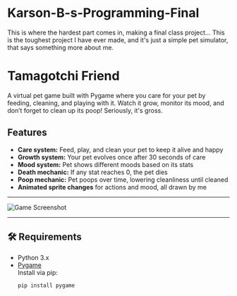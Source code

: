 # Karson-B-s-Programming-Final
This is where the hardest part comes in, making a final class project...
This is the toughest project I have ever made, and it's just a simple pet simulator, that says something more about me.


# Tamagotchi Friend
A virtual pet game built with Pygame where you care for your pet by feeding, cleaning, and playing with it. Watch it grow, monitor its mood, and don’t forget to clean up its poop! Seriously, it's gross.


##  Features
- **Care system:** Feed, play, and clean your pet to keep it alive and happy  
- **Growth system:** Your pet evolves once after 30 seconds of care  
- **Mood system:** Pet shows different moods based on its stats  
- **Death mechanic:** If any stat reaches 0, the pet dies  
- **Poop mechanic:** Pet poops over time, lowering cleanliness until cleaned  
- **Animated sprite changes** for actions and mood, all drawn by me  

---

![Game Screenshot](images/game.png)


---

## 🛠️ Requirements

- Python 3.x  
- [Pygame](https://www.pygame.org/)  
  Install via pip:
  ```bash
  pip install pygame
